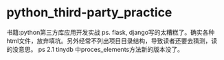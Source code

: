 # python_third-party_practice
书籍:python第三方库应用开发实战
ps. flask, django写的太糟糕了。确实各种html文件，放弃填坑。另外经常不列出项目目录结构，导致读者还要去猜测，读的没意思。
ps 2.1 tinydb 中proces_elements方法新的版本没了。
